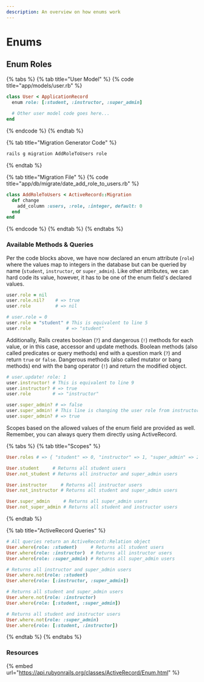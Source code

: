 ```yaml
---
description: An overview on how enums work
---
```


# Enums

## Enum Roles

{% tabs %}
{% tab title="User Model" %}
{% code title="app/models/user.rb" %}
```ruby
class User < ApplicationRecord
  enum role: [:student, :instructor, :super_admin]
  
  # Other user model code goes here...
end
```
{% endcode %}
{% endtab %}

{% tab title="Migration Generator Code" %}
```bash
rails g migration AddRoleToUsers role
```
{% endtab %}

{% tab title="Migration File" %}
{% code title="app/db/migrate/date\_add\_role\_to\_users.rb" %}
```ruby
class AddRoleToUsers < ActiveRecord::Migration
  def change
    add_column :users, :role, :integer, default: 0
  end
end
```
{% endcode %}
{% endtab %}
{% endtabs %}

### Available Methods & Queries

Per the code blocks above, we have now declared an enum attribute \(`role`\) where the values map to integers in the database but can be queried by name \(`student`, `instructor`, or `super_admin`\). Like other attributes, we can hard code its value, however, it has to be one of the enum field's declared values.

```ruby
user.role = nil
user.role.nil?    # => true
user.role         # => nil

# user.role = 0
user.role = "student" # This is equivalent to line 5
user.role             # => "student"
```

Additionally, Rails creates boolean \(`?`\) and dangerous \(`!`\) methods for each value, or in this case, accessor and update methods. Boolean methods \(also called predicates or query methods\) end with a question mark \(`?`\) and return `true` or `false`. Dangerous methods \(also called mutator or bang methods\) end with the bang operator \(`!`\) and return the modified object.

```ruby
# user.update! role: 1
user.instructor! # This is equivalent to line 9
user.instructor? # => true
user.role        # => "instructor"

user.super_admin? # => false
user.super_admin! # This line is changing the user role from instructor to super_admin
user.super_admin? # => true
```

Scopes based on the allowed values of the enum field are provided as well. Remember, you can always query them directly using ActiveRecord.

{% tabs %}
{% tab title="Scopes" %}
```ruby
User.roles # => { "student" => 0, "instructor" => 1, "super_admin" => 2 }

User.student     # Returns all student users
User.not_student # Returns all instructor and super_admin users

User.instructor     # Returns all instructor users
User.not_instructor # Returns all student and super_admin users

User.super_admin     # Returns all super_admin users
User.not_super_admin # Returns all student and instructor users
```
{% endtab %}

{% tab title="ActiveRecord Queries" %}
```ruby
# All queries return an ActiveRecord::Relation object
User.where(role: :student)     # Returns all student users
User.where(role: :instructor)  # Returns all instructor users
User.where(role: :super_admin) # Returns all super_admin users

# Returns all instructor and super_admin users
User.where.not(role: :student)
User.where(role: [:instructor, :super_admin])

# Returns all student and super_admin users
User.where.not(role: :instructor)
User.where(role: [:student, :super_admin])

# Returns all student and instructor users
User.where.not(role: :super_admin)
User.where(role: [:student, :instructor])
```
{% endtab %}
{% endtabs %}

### Resources

{% embed url="https://api.rubyonrails.org/classes/ActiveRecord/Enum.html" %}

